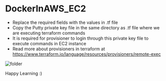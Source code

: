 # DockerInAWS_EC2

* Replace the required fields with the values in .tf file
* Copy the Putty private key file in the same directory as .tf file where we are executing terraform commands
* It is required for provisioner to login through this private key file to execute commands in EC2 instance
* Read more about provisioners in terraform at https://www.terraform.io/language/resources/provisioners/remote-exec


![folder](https://user-images.githubusercontent.com/44122504/149738261-bc38430d-ee1b-4bcb-bb9b-72919462a5a0.PNG)

   Happy Learning :)
